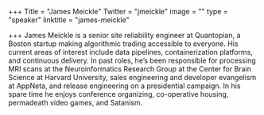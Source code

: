 +++
Title = "James Meickle"
Twitter = "jmeickle"
image = ""
type = "speaker"
linktitle = "james-meickle"

+++
James Meickle is a senior site reliability engineer at Quantopian, a Boston startup making algorithmic trading accessible to everyone. His current areas of interest include data pipelines, containerization platforms, and continuous delivery. In past roles, he’s been responsible for processing MRI scans at the Neuroinformatics Research Group at the Center for Brain Science at Harvard University, sales engineering and developer evangelism at AppNeta, and release engineering on a presidential campaign. In his spare time he enjoys conference organizing, co-operative housing, permadeath video games, and Satanism.

